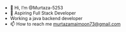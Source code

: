 - 👋 Hi, I’m @Murtaza-5253
- 👀 Aspiring Full Stack Developer
- Working a java backend developer
- 📫 How to reach me murtazamaimoon73@gmail.com

<!---
Murtaza-5253/Murtaza-5253 is a ✨ special ✨ repository because its `README.md` (this file) appears on your GitHub profile.
You can click the Preview link to take a look at your changes.
--->
